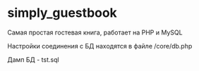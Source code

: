 # simply_guestbook
Самая простая гостевая книга, работает на PHP и MySQL

Настройки соединения с БД находятся в файле /core/db.php

Дамп БД - tst.sql

